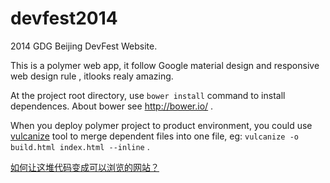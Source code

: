 devfest2014
===========

2014 GDG Beijing DevFest Website.

This is a polymer web app, it follow Google material design and responsive web design rule , itlooks realy amazing.

At the project root directory, use <code>bower install</code> command to install dependences. About bower see http://bower.io/ .

When you deploy polymer project to product environment, you could use [vulcanize](http://www.polymer-project.org/articles/concatenating-web-components.html) tool to merge dependent files into one file, eg: <code>vulcanize -o build.html index.html --inline</code> .

[如何让这堆代码变成可以浏览的网站？](https://github.com/renfeng/devfest2014/blob/master/README.md)
